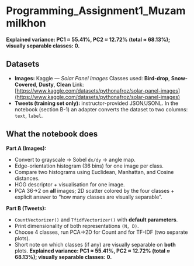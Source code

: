# Programming_Assignment1_Muzammilkhon


**Explained variance: PC1 ≈ 55.41%, PC2 ≈ 12.72% (total ≈ 68.13%); visually separable classes: 0.**

## Datasets

* **Images:** Kaggle — *Solar Panel Images*
  Classes used: **Bird-drop**, **Snow-Covered**, **Dusty**, **Clean**
  Link: [https://www.kaggle.com/datasets/pythonafroz/solar-panel-images](https://www.kaggle.com/datasets/pythonafroz/solar-panel-images)
* **Tweets (training set only):** instructor-provided JSON/JSONL.
  In the notebook (section B-1) an adapter converts the dataset to two columns: `text`, `label`.

## What the notebook does

**Part A (Images):**

* Convert to grayscale → Sobel `dx/dy` → angle map.
* Edge-orientation histogram (36 bins) for one image per class.
* Compare two histograms using Euclidean, Manhattan, and Cosine distances.
* HOG descriptor + visualisation for one image.
* PCA 36→2 on **all** images; 2D scatter colored by the four classes + explicit answer to “how many classes are visually separable”.

**Part B (Tweets):**

* `CountVectorizer()` and `TfidfVectorizer()` with **default parameters**.
* Print dimensionality of both representations `(N, D)`.
* Choose 4 classes, run PCA→2D for Count and for TF-IDF (two separate plots).
* Short note on which classes (if any) are visually separable on **both** plots.
**Explained variance: PC1 ≈ 55.41%, PC2 ≈ 12.72% (total ≈ 68.13%); visually separable classes: 0.**
